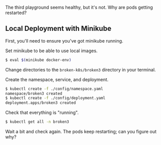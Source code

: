 The third playground seems healthy, but it's not. Why are pods getting restarted?

## Local Deployment with Minikube

First, you'll need to ensure you've got minikube running.

Set minikube to be able to use local images.
```bash
$ eval $(minikube docker-env)
```
Change directories to the `broken-k8s/broken3` directory in your terminal.

Create the namespace, service, and deployment.
```bash
$ kubectl create -f ./config/namespace.yaml
namespace/broken3 created
$ kubectl create -f ./config/deployment.yaml
deployment.apps/broken3 created
```

Check that everything is "running".
```bash
$ kubectl get all -n broken3
```

Wait a bit and check again. The pods keep restarting; can you figure out why?
